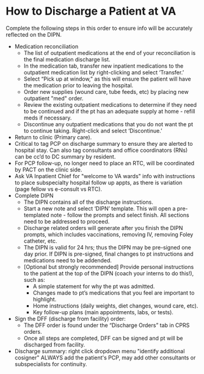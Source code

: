 # How to Discharge a Patient at VA

Complete the following steps in this order to ensure info will be accurately reflected on the DIPN.

* Medication reconciliation
  * The list of outpatient medications at the end of your reconciliation is the final medication discharge list.
  * In the medication tab, transfer new inpatient medications to the outpatient medication list by right-clicking and select ‘Transfer.’
  * Select “Pick up at window,” as this will ensure the patient will have the medication prior to leaving the hospital.
  * Order new supplies (wound care, tube feeds, etc) by placing new outpatient "med" order.
  * Review the existing outpatient medications to determine if they need to be continued and if the pt has an adequate supply at home - refill meds if necessary.
  * Discontinue any outpatient medications that you do not want the pt to continue taking. Right-click and select ‘Discontinue.’
* Return to clinic (Primary care).
* Critical to tag PCP on discharge summary to ensure they are alerted to hospital stay. Can also tag consultants and office coordinators (RNs) can be cc’d to DC summary by resident.
* For PCP follow-up, no longer need to place an RTC, will be coordinated by PACT on the clinic side.
* Ask VA Inpatient Chief for "welcome to VA wards" info with instructions to place subspecialty hospital follow up appts, as there is variation (page fellow vs e-consult vs RTC).
* Complete DIPN
  * The DIPN contains all of the discharge instructions.
  * Start a new note and select ‘DIPN’ template. This will open a pre-templated note - follow the prompts and select finish. All sections need to be addressed to proceed.
  * Discharge related orders will generate after you finish the DIPN prompts, which includes vaccinations, removing IV, removing Foley catheter, etc.
  * The DIPN is valid for 24 hrs; thus the DIPN may be pre-signed one day prior. If DIPN is pre-signed, final changes to pt instructions and medications need to be addended.
  * \[Optional but strongly recommended\] Provide personal instructions to the patient at the top of the DIPN (coach your interns to do this\!), such as:
    * A simple statement for why the pt was admitted.
    * Changes made to pt’s medications that you feel are important to highlight.
    * Home instructions (daily weights, diet changes, wound care, etc).
    * Key follow-up plans (main appointments, labs, or tests).
* Sign the DFF (discharge from facility) order:
  * The DFF order is found under the “Discharge Orders” tab in CPRS orders.
  * Once all steps are completed, DFF can be signed and pt will be discharged from facility.
* Discharge summary: right click dropdown menu "identify additional cosigner" ALWAYS add the patient's PCP, may add other consultants or subspecialists for continuity.
